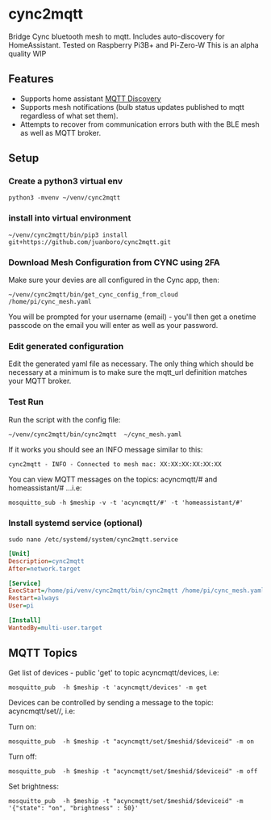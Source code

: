 # cync2mqtt
Bridge Cync bluetooth mesh to mqtt. Includes auto-discovery for HomeAssistant.  Tested on Raspberry Pi3B+ and Pi-Zero-W
This is an alpha quality WIP

## Features
- Supports home assistant [MQTT Discovery](https://www.home-assistant.io/docs/mqtt/discovery/)
- Supports mesh notifications (bulb status updates published to mqtt regardless of what set them).
- Attempts to recover from communication errors buth with the BLE mesh as well as MQTT broker.

## Setup
### Create a python3 virtual env
```shell
python3 -mvenv ~/venv/cync2mqtt
```

### install into virtual environment
```shell
~/venv/cync2mqtt/bin/pip3 install git+https://github.com/juanboro/cync2mqtt.git
```

### Download Mesh Configuration from CYNC using 2FA
Make sure your devies are all configured in the Cync app, then:
```shell
~/venv/cync2mqtt/bin/get_cync_config_from_cloud /home/pi/cync_mesh.yaml
```

You will be prompted for your username (email) - you'll then get a onetime passcode on the email you will enter as well as your password.

### Edit generated configuration
Edit the generated yaml file as necessary.  The only thing which should be necessary at a minimum is to make sure the mqtt_url definition matches your MQTT broker.

### Test Run
Run the script with the config file:
```shell
~/venv/cync2mqtt/bin/cync2mqtt  ~/cync_mesh.yaml
```
If it works you should see an INFO message similar to this:
```shell
cync2mqtt - INFO - Connected to mesh mac: XX:XX:XX:XX:XX:XX
```

You can view MQTT messages on the topics: acyncmqtt/# and homeassistant/# ...i.e:
```shell
mosquitto_sub -h $meship -v -t 'acyncmqtt/#' -t 'homeassistant/#'
```


### Install systemd service (optional)

```shell
sudo nano /etc/systemd/system/cync2mqtt.service
```
```ini 
[Unit]
Description=cync2mqtt
After=network.target

[Service]
ExecStart=/home/pi/venv/cync2mqtt/bin/cync2mqtt /home/pi/cync_mesh.yaml
Restart=always
User=pi

[Install]
WantedBy=multi-user.target
```

## MQTT Topics
Get list of devices - public 'get' to topic acyncmqtt/devices, i.e: 
```shell
mosquitto_pub  -h $meship -t 'acyncmqtt/devices' -m get
```

Devices can be controlled by sending a message to the topic: acyncmqtt/set/<meshid>/<deviceid>, i.e:

Turn on:
```shell
mosquitto_pub  -h $meship -t "acyncmqtt/set/$meshid/$deviceid" -m on
```

Turn off:
```shell
mosquitto_pub  -h $meship -t "acyncmqtt/set/$meshid/$deviceid" -m off
```

Set brightness:
```shell
mosquitto_pub  -h $meship -t "acyncmqtt/set/$meshid/$deviceid" -m '{"state": "on", "brightness" : 50}' 
```
